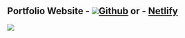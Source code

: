 
##  Portfolio Website - <img src="#181717"/></a><a href="https://wkdtpqls.github.io/HtmlCSSHardCoding/">Github</a> or - <a href="https://typescript-resume.netlify.app/">Netlify</a>
 <img src="https://img.shields.io/badge/TypeScript-3178C6?style=flat&logo=TypeScript&logoColor=white"/>
